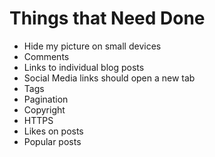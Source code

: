 # Things that Need Done

* Hide my picture on small devices
* Comments
* Links to individual blog posts
* Social Media links should open a new tab
* Tags
* Pagination
* Copyright
* HTTPS
* Likes on posts
* Popular posts